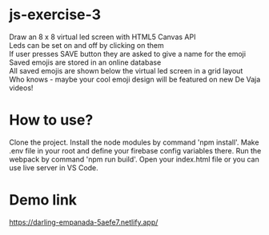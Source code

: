 # js-exercise-3
Draw an 8 x 8 virtual led screen with HTML5 Canvas API </br>
Leds can be set on and off by clicking on them</br>
If user presses SAVE button they are asked to give a name for the emoji</br>
Saved emojis are stored in an online database</br>
All saved emojis are shown below the virtual led screen in a grid layout</br>
Who knows - maybe your cool emoji design will be featured on new De Vaja
videos!

# How to use?
Clone the project.
Install the node modules by command 'npm install'.
Make .env file in your root and define your firebase config variables there.
Run the webpack by command 'npm run build'.
Open your index.html file or you can use live server in VS Code.

# Demo link
https://darling-empanada-5aefe7.netlify.app/
